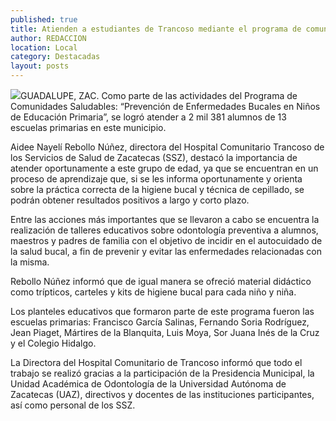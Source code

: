 ```yaml
---
published: true
title: Atienden a estudiantes de Trancoso mediante el programa de comunidades saludables
author: REDACCION
location: Local
category: Destacadas
layout: posts
---
```


![](http://i.imgur.com/vJOSV7km.jpg)GUADALUPE, ZAC. Como parte de las actividades del Programa de Comunidades Saludables: “Prevención de Enfermedades Bucales en Niños de Educación Primaria”, se logró atender a 2 mil 381 alumnos de 13 escuelas primarias en este municipio.
 
Aidee Nayelí Rebollo Núñez, directora del Hospital Comunitario Trancoso de los Servicios de Salud de Zacatecas (SSZ), destacó la importancia de atender oportunamente a este grupo de edad, ya que se encuentran en un proceso de aprendizaje que, si se les informa oportunamente y orienta sobre la práctica correcta de la higiene bucal y técnica de cepillado, se podrán obtener resultados positivos a largo y corto plazo.
 
Entre las acciones más importantes que se llevaron a cabo se encuentra la realización de talleres educativos sobre odontología preventiva a alumnos, maestros y padres de familia con el objetivo de incidir en el autocuidado de la salud bucal, a fin de prevenir y evitar las enfermedades relacionadas con la misma.
  
Rebollo Núñez informó que de igual manera se ofreció material didáctico como trípticos, carteles y kits de higiene bucal para cada niño y niña.
 
Los planteles educativos que formaron parte de este programa fueron las escuelas primarias: Francisco García Salinas, Fernando Soria Rodríguez, Jean Piaget, Mártires de   la Blanquita, Luis Moya, Sor Juana Inés de la Cruz y el Colegio Hidalgo.
 
La Directora del Hospital Comunitario de Trancoso informó que todo el trabajo se realizó gracias a la participación de la Presidencia Municipal, la Unidad Académica de Odontología de la Universidad Autónoma de Zacatecas (UAZ), directivos y docentes de las instituciones participantes, así como personal  de los SSZ.
